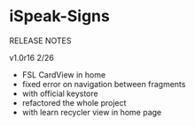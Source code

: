 # iSpeak-Signs

RELEASE NOTES

v1.0r16 2/26
- FSL CardView in home
- fixed error on navigation between fragments
- with official keystore
- refactored the whole project
- with learn recycler view in home page
